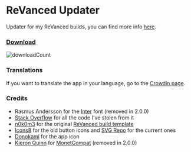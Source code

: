 # ReVanced Updater

Updater for my ReVanced builds, you can find more
info [here](https://github.com/LeddaZ/revanced-repo).

### [Download](https://github.com/LeddaZ/ReVancedUpdater/releases/latest)

![downloadCount](https://img.shields.io/github/downloads/LeddaZ/ReVancedUpdater/total?color=blue&label=Downloads)

### Translations

If you want to translate the app in your language, go to
the [Crowdin page](https://crowdin.com/project/revanced-updater).

### Credits

- Rasmus Andersson for the [Inter](https://fonts.google.com/specimen/Inter) font (removed in 2.0.0)
- [Stack Overflow](https://stackoverflow.com/) for all the code I've stolen from it
- [n0k0m3](https://github.com/n0k0m3) for the
  original [ReVanced build template](https://github.com/n0k0m3/revanced-build-template)
- [Icons8](https://icons8.it/) for the old button icons and [SVG Repo](https://www.svgrepo.com/) for
  the current ones
- [Donokami](https://github.com/Donokami) for the app icon
- [Kieron Quinn](https://github.com/KieronQuinn)
  for [MonetCompat](https://github.com/KieronQuinn/MonetCompat) (removed in 2.0.0)
